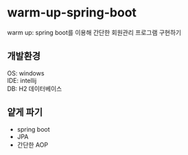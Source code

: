 # warm-up-spring-boot
warm up: spring boot를 이용해 간단한 회원관리 프로그램 구현하기

## 개발환경
OS: windows   
IDE: intellij  
DB: H2 데이터베이스

## 얕게 파기
- spring boot
- JPA
- 간단한 AOP
